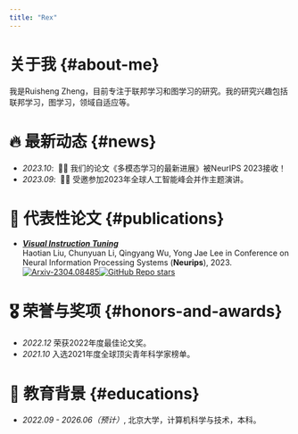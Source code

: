 ```yaml
---
title: "Rex"
---
```


# 关于我 {#about-me}

我是Ruisheng Zheng，目前专注于联邦学习和图学习的研究。我的研究兴趣包括联邦学习，图学习，领域自适应等。

# 🔥 最新动态 {#news}
- *2023.10*: &nbsp;🎉🎉 我们的论文《多模态学习的最新进展》被NeurIPS 2023接收！
- *2023.09*: &nbsp;🎉🎉 受邀参加2023年全球人工智能峰会并作主题演讲。

# 📝 代表性论文 {#publications}

- ***[Visual Instruction Tuning](https://arxiv.org/abs/2304.08485)*** <br>
  Haotian Liu, Chunyuan Li, Qingyang Wu, Yong Jae Lee
  in Conference on Neural Information Processing Systems (**Neurips**), 2023. <br>
  <a href="https://arxiv.org/abs/2304.08485" class="no-trailing-icon"><img src="https://img.shields.io/badge/arXiv-2304.08485-b31b1b.svg?style=flat-square" alt="Arxiv-2304.08485"/></a><a href="https://github.com/haotian-liu/LLaVA" class="no-trailing-icon"><img alt="GitHub Repo stars" src="https://img.shields.io/github/stars/haotian-liu/LLaVA?style=flat-square&logo=github&label=GitHub%20Stars&labelColor=black"></a>

# 🎖 荣誉与奖项 {#honors-and-awards}
- *2022.12* 荣获2022年度最佳论文奖。
- *2021.10* 入选2021年度全球顶尖青年科学家榜单。

# 📖 教育背景 {#educations}
- *2022.09 - 2026.06（预计）*, 北京大学，计算机科学与技术，本科。

